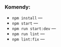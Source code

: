 ### Komendy:

- `npm install` &mdash;
- `npm start` &mdash;
- `npm run start:dev` &mdash;
- `npm run lint` &mdash;
- `npm lint:fix` &mdash;
